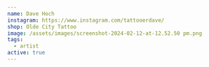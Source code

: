 ```yaml
---
name: Dave Hoch
instagram: https://www.instagram.com/tattooerdave/
shop: Olde City Tattoo
image: /assets/images/screenshot-2024-02-12-at-12.52.50 pm.png
tags:
  - artist
active: true
---
```

